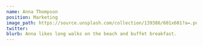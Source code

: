 ```yaml
---
name: Anna Thompson
position: Marketing
image_path: https://source.unsplash.com/collection/139386/601x601?a=.png
twitter: 
blurb: Anna likes long walks on the beach and buffet breakfast.
---
```


